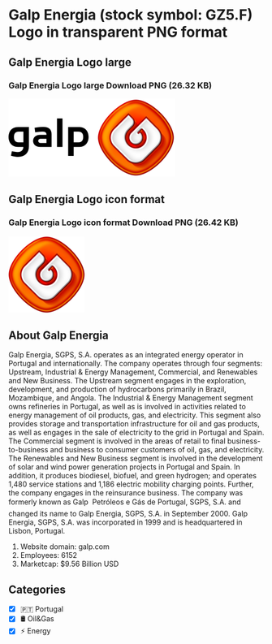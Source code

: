 # Galp Energia (stock symbol: GZ5.F) Logo in transparent PNG format

## Galp Energia Logo large

### Galp Energia Logo large Download PNG (26.32 KB)

![Galp Energia Logo large Download PNG (26.32 KB)](/img/orig/GZ5.F_BIG-51c94661.png)

## Galp Energia Logo icon format

### Galp Energia Logo icon format Download PNG (26.42 KB)

![Galp Energia Logo icon format Download PNG (26.42 KB)](/img/orig/GZ5.F-404b1599.png)

## About Galp Energia

Galp Energia, SGPS, S.A. operates as an integrated energy operator in Portugal and internationally. The company operates through four segments: Upstream, Industrial & Energy Management, Commercial, and Renewables and New Business. The Upstream segment engages in the exploration, development, and production of hydrocarbons primarily in Brazil, Mozambique, and Angola. The Industrial & Energy Management segment owns refineries in Portugal, as well as is involved in activities related to energy management of oil products, gas, and electricity. This segment also provides storage and transportation infrastructure for oil and gas products, as well as engages in the sale of electricity to the grid in Portugal and Spain. The Commercial segment is involved in the areas of retail to final business-to-business and business to consumer customers of oil, gas, and electricity. The Renewables and New Business segment is involved in the development of solar and wind power generation projects in Portugal and Spain. In addition, it produces biodiesel, biofuel, and green hydrogen; and operates 1,480 service stations and 1,186 electric mobility charging points. Further, the company engages in the reinsurance business. The company was formerly known as Galp  Petróleos e Gás de Portugal, SGPS, S.A. and changed its name to Galp Energia, SGPS, S.A. in September 2000. Galp Energia, SGPS, S.A. was incorporated in 1999 and is headquartered in Lisbon, Portugal.

1. Website domain: galp.com
2. Employees: 6152
3. Marketcap: $9.56 Billion USD


## Categories
- [x] 🇵🇹 Portugal
- [x] 🛢 Oil&Gas
- [x] ⚡ Energy
